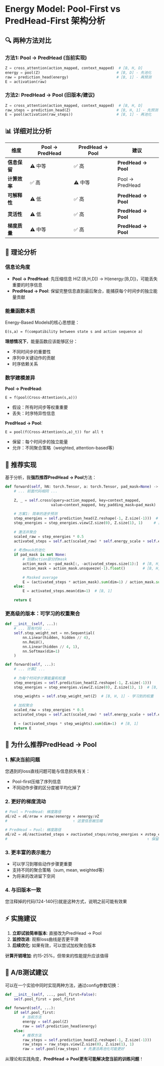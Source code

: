 # Energy Model: Pool-First vs PredHead-First 架构分析

## 🔍 **两种方法对比**

### 方法1: Pool → PredHead (当前实现)
```python
Z = cross_attention(action_mapped, context_mapped)  # [B, H, D]
energy = pool(Z)                                   # [B, D] - 先池化
raw = prediction_head(energy)                      # [B, 1] - 再预测
E = activation(raw)
```

### 方法2: PredHead → Pool (旧版本/建议)
```python
Z = cross_attention(action_mapped, context_mapped)  # [B, H, D]  
raw_steps = prediction_head(Z)                     # [B, H, 1] - 先预测
E = pool(activation(raw_steps))                    # [B, 1] - 再池化
```

## 📊 **详细对比分析**

| 维度 | Pool → PredHead | PredHead → Pool | 建议 |
|------|----------------|-----------------|------|
| **信息保留** | ⚠️ 中等 | ✅ 高 | **PredHead → Pool** |
| **计算效率** | ✅ 高 | ⚠️ 中等 | Pool → PredHead |
| **可解释性** | ⚠️ 低 | ✅ 高 | **PredHead → Pool** |
| **灵活性** | ⚠️ 低 | ✅ 高 | **PredHead → Pool** |
| **梯度质量** | ⚠️ 中等 | ✅ 高 | **PredHead → Pool** |

## 🔬 **理论分析**

### 信息论角度
- **Pool → PredHead**: 先压缩信息 H(Z:[B,H,D]) → H(energy:[B,D])，可能丢失重要的时序信息
- **PredHead → Pool**: 保留完整信息直到最后聚合，能捕获每个时间步的独立能量贡献

### 能量函数本质
Energy-Based Models的核心思想是：
```
E(s,a) = f(compatibility between state s and action sequence a)
```

**理想情况下**，能量函数应该能够区分：
- 不同时间步的重要性
- 序列中关键动作的贡献  
- 时序依赖关系

### 数学建模差异

**Pool → PredHead**:
```
E = f(pool(Cross-Attention(s,a)))
```
- 假设：所有时间步等权重重要
- 丢失：时序特异性信息

**PredHead → Pool**:
```  
E = pool(f(Cross-Attention(s,a)_t)) for all t
```
- 保留：每个时间步的独立能量
- 允许：不同聚合策略（weighted, attention-based等）

## 🚀 **推荐实现**

基于分析，我**强烈推荐PredHead → Pool**方法：

```python
def forward(self, hN: torch.Tensor, a: torch.Tensor, pad_mask=None) -> torch.Tensor:
    # ... 前面代码相同 ...
    
    Z, _ = self.cross(query=action_mapped, key=context_mapped, 
                     value=context_mapped, key_padding_mask=pad_mask)  # [B, H, D]
    
    # 方案1: 简单的逐步预测
    step_energies = self.prediction_head(Z.reshape(-1, Z.size(-1)))  # [B*H, 1]
    step_energies = step_energies.view(Z.size(0), Z.size(1), 1)     # [B, H, 1]
    
    # 激活并聚合
    scaled_raw = step_energies * 0.5
    activated_steps = self.act(scaled_raw) * self.energy_scale + self.energy_offset
    
    # 考虑mask的池化
    if pad_mask is not None:
        # 创建action部分的mask
        action_mask = ~pad_mask[:, -activated_steps.size(1):]  # [B, H]
        action_mask = action_mask.unsqueeze(-1).float()        # [B, H, 1]
        
        # Masked average
        E = (activated_steps * action_mask).sum(dim=1) / action_mask.sum(dim=1).clamp_min(1.0)
    else:
        E = activated_steps.mean(dim=1)  # [B, 1]
    
    return E
```

### 更高级的版本：可学习的权重聚合
```python
def __init__(self, ...):
    # ... 现有代码 ...
    self.step_weight_net = nn.Sequential(
        nn.Linear(hidden, hidden // 4),
        nn.ReLU(),
        nn.Linear(hidden // 4, 1),
        nn.Softmax(dim=1)
    )

def forward(self, ...):
    # ... 计算Z ...
    
    # 为每个时间步计算能量和权重
    step_energies = self.prediction_head(Z.reshape(-1, Z.size(-1)))
    step_energies = step_energies.view(Z.size(0), Z.size(1), 1)  # [B, H, 1]
    
    step_weights = self.step_weight_net(Z)  # [B, H, 1] - 学习到的权重
    
    # 加权聚合
    scaled_raw = step_energies * 0.5
    activated_steps = self.act(scaled_raw) * self.energy_scale + self.energy_offset
    
    E = (activated_steps * step_weights).sum(dim=1)  # [B, 1]
    return E
```

## 🎯 **为什么推荐PredHead → Pool**

### 1. **解决当前问题**
您遇到的loss直线问题可能与信息损失有关：
- Pool-first压缩了序列信息
- 不同动作步骤的区分度被平均化掉了

### 2. **更好的梯度流动**  
```python
# Pool → PredHead: 梯度路径
∂E/∂Z = ∂E/∂raw × ∂raw/∂energy × ∂energy/∂Z
#                              ↑ 这里信息被压缩

# PredHead → Pool: 梯度路径  
∂E/∂Z = ∂E/∂activated_steps × ∂activated_steps/∂step_energies × ∂step_energies/∂Z
#                                                                ↑ 保留完整信息
```

### 3. **更丰富的表示能力**
- 可以学习到哪些动作步骤更重要
- 支持不同的聚合策略（sum, mean, weighted等）
- 为将来的改进留下空间

### 4. **与旧版本一致**
您注释掉的代码(124-140行)就是这种方式，说明之前可能有效果

## ⚡ **实施建议**

1. **立即试验简单版本**: 直接改为PredHead → Pool
2. **监控改进**: 观察loss曲线是否更平滑
3. **后续优化**: 如果有效，可以尝试加权聚合版本

**计算开销增加**: 约15-25%，但带来的性能提升应该值得

## 🧪 **A/B测试建议**

可以在一个实验中同时实现两种方法，通过config参数切换：

```python  
def __init__(self, ..., pool_first=False):
    self.pool_first = pool_first
    
def forward(self, ...):
    if self.pool_first:
        # 当前方法
        energy = self.pool(Z)
        raw = self.prediction_head(energy)
    else:
        # 推荐方法
        raw_steps = self.prediction_head(Z.reshape(-1, Z.size(-1)))
        raw_steps = raw_steps.view(Z.size(0), Z.size(1), 1)
        raw = self.pool(raw_steps)  # 先激活再池化可能更好
```

从理论和实践角度，**PredHead → Pool更有可能解决您当前的训练问题**！
